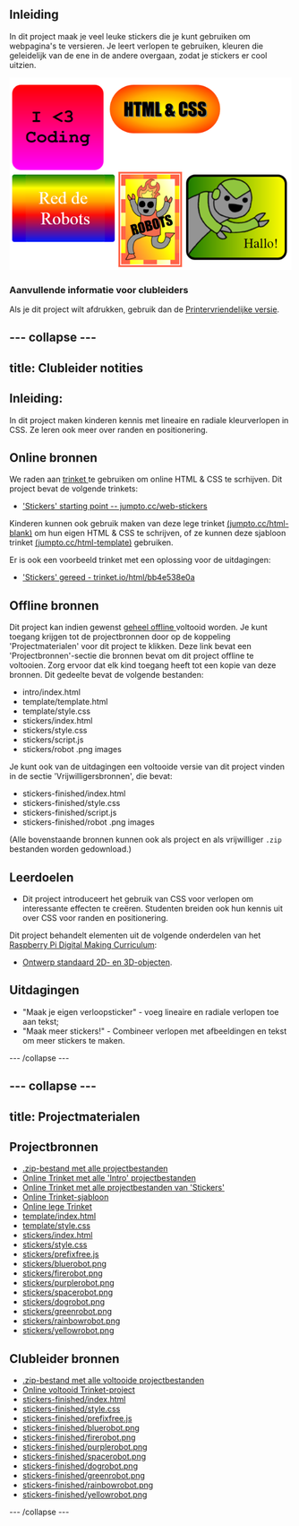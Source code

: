 ## Inleiding

In dit project maak je veel leuke stickers die je kunt gebruiken om webpagina's te versieren. Je leert verlopen te gebruiken, kleuren die geleidelijk van de ene in de andere overgaan, zodat je stickers er cool uitzien.

![screenshot](images/stickers-finished.png)

### Aanvullende informatie voor clubleiders

Als je dit project wilt afdrukken, gebruik dan de [Printervriendelijke versie](https://projects.raspberrypi.org/en/projects/stickers/print).

## \--- collapse \---

## title: Clubleider notities

## Inleiding:

In dit project maken kinderen kennis met lineaire en radiale kleurverlopen in CSS. Ze leren ook meer over randen en positionering.

## Online bronnen

We raden aan [ trinket ](https://trinket.io/) te gebruiken om online HTML & CSS te scrhijven. Dit project bevat de volgende trinkets:

* ['Stickers' starting point -- jumpto.cc/web-stickers](http://jumpto.cc/web-stickers)

Kinderen kunnen ook gebruik maken van deze lege trinket [(jumpto.cc/html-blank)](http://jumpto.cc/html-blank) om hun eigen HTML & CSS te schrijven, of ze kunnen deze sjabloon trinket [(jumpto.cc/html-template)](http://jumpto.cc/html-template) gebruiken.

Er is ook een voorbeeld trinket met een oplossing voor de uitdagingen:

* ['Stickers' gereed - trinket.io/html/bb4e538e0a](https://trinket.io/html/bb4e538e0a)

## Offline bronnen

Dit project kan indien gewenst [geheel offline ](https://www.codeclubprojects.org/en-GB/resources/webdev-working-offline/) voltooid worden. Je kunt toegang krijgen tot de projectbronnen door op de koppeling 'Projectmaterialen' voor dit project te klikken. Deze link bevat een 'Projectbronnen'-sectie die bronnen bevat om dit project offline te voltooien. Zorg ervoor dat elk kind toegang heeft tot een kopie van deze bronnen. Dit gedeelte bevat de volgende bestanden:

* intro/index.html
* template/template.html
* template/style.css
* stickers/index.html
* stickers/style.css
* stickers/script.js
* stickers/robot .png images

Je kunt ook van de uitdagingen een voltooide versie van dit project vinden in de sectie 'Vrijwilligersbronnen', die bevat:

* stickers-finished/index.html
* stickers-finished/style.css
* stickers-finished/script.js
* stickers-finished/robot .png images

(Alle bovenstaande bronnen kunnen ook als project en als vrijwilliger `.zip` bestanden worden gedownload.)

## Leerdoelen

* Dit project introduceert het gebruik van CSS voor verlopen om interessante effecten te creëren. Studenten breiden ook hun kennis uit over CSS voor randen en positionering. 

Dit project behandelt elementen uit de volgende onderdelen van het [Raspberry Pi Digital Making Curriculum](http://rpf.io/curriculum):

* [Ontwerp standaard 2D- en 3D-objecten](https://www.raspberrypi.org/curriculum/design/creator).

## Uitdagingen

* "Maak je eigen verloopsticker" - voeg lineaire en radiale verlopen toe aan tekst;
* "Maak meer stickers!" - Combineer verlopen met afbeeldingen en tekst om meer stickers te maken.

\--- /collapse \---

## \--- collapse \---

## title: Projectmaterialen

## Projectbronnen

* [.zip-bestand met alle projectbestanden](resources/stickers-project-resources.zip)
* [Online Trinket met alle 'Intro' projectbestanden](http://jumpto.cc/web-intro)
* [Online Trinket met alle projectbestanden van 'Stickers'](http://jumpto.cc/web-stickers)
* [Online Trinket-sjabloon](http://jumpto.cc/trinket-template)
* [Online lege Trinket](http://jumpto.cc/trinket-blank)
* [template/index.html](resources/template-index.html)
* [template/style.css](resources/template-style.css)
* [stickers/index.html](resources/stickers-index.html)
* [stickers/style.css](resources/stickers-style.css)
* [stickers/prefixfree.js](resources/stickers-prefixfree.js)
* [stickers/bluerobot.png](resources/stickers-bluerobot.png)
* [stickers/firerobot.png](resources/stickers-firerobot.png)
* [stickers/purplerobot.png](resources/stickers-purplerobot.png)
* [stickers/spacerobot.png](resources/stickers-spacerobot.png)
* [stickers/dogrobot.png](resources/stickers-dogrobot.png)
* [stickers/greenrobot.png](resources/stickers-greenrobot.png)
* [stickers/rainbowrobot.png](resources/stickers-rainbowrobot.png)
* [stickers/yellowrobot.png](resources/stickers-yellowrobot.png)

## Clubleider bronnen

* [.zip-bestand met alle voltooide projectbestanden](resources/stickers-volunteer-resources.zip)
* [Online voltooid Trinket-project](https://trinket.io/html/bb4e538e0a)
* [stickers-finished/index.html](resources/stickers-finished-index.html)
* [stickers-finished/style.css](resources/stickers-finished-style.css)
* [stickers-finished/prefixfree.js](resources/stickers-finished-prefixfree.js)
* [stickers-finished/bluerobot.png](resources/stickers-finished-bluerobot.png)
* [stickers-finished/firerobot.png](resources/stickers-finished-firerobot.png)
* [stickers-finished/purplerobot.png](resources/stickers-finished-purplerobot.png)
* [stickers-finished/spacerobot.png](resources/stickers-finished-spacerobot.png)
* [stickers-finished/dogrobot.png](resources/stickers-finished-dogrobot.png)
* [stickers-finished/greenrobot.png](resources/stickers-finished-greenrobot.png)
* [stickers-finished/rainbowrobot.png](resources/stickers-finished-rainbowrobot.png)
* [stickers-finished/yellowrobot.png](resources/stickers-finished-yellowrobot.png)

\--- /collapse \---
